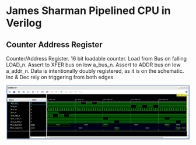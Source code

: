 # James Sharman Pipelined CPU in Verilog
## Counter Address Register
Counter/Address Register. 16 bit loadable counter. Load from Bus on falling LOAD_n.
Assert to XFER bus on low a_bus_n. Assert to ADDR bus on low a_addr_n.
Data is intentionally doubly registered, as it is on the schematic.
Inc & Dec rely on triggering from both edges.

![Simulation Waveform](https://raw.githubusercontent.com/m1geo/JamesSharmanPipelinedCPU/main/Verilog/CounterAddressRegister/CounterAddressRegister_sim.png "Simulation Waveform")